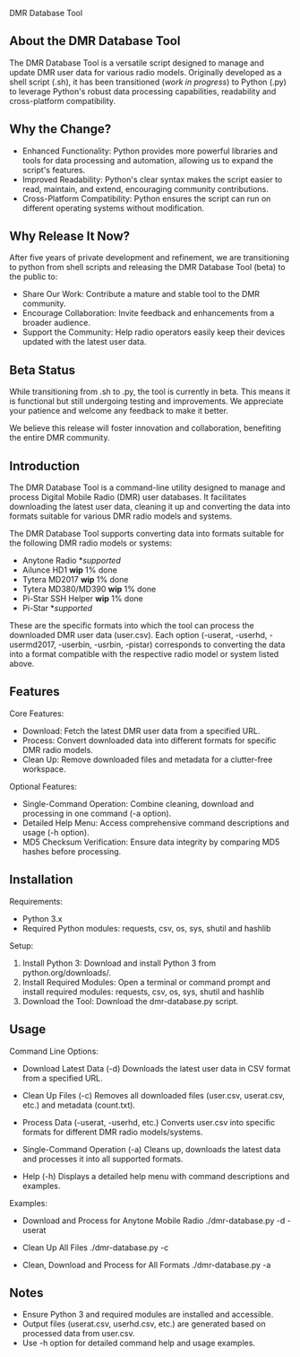 DMR Database Tool

About the DMR Database Tool
------------
The DMR Database Tool is a versatile script designed to manage and update DMR user data for various radio models. Originally developed as a shell script (.sh), it has been transitioned (*work in progress*) to Python (.py) to leverage Python's robust data processing capabilities, readability and cross-platform compatibility.

Why the Change?
------------
- Enhanced Functionality: Python provides more powerful libraries and tools for data processing and automation, allowing us to expand the script's features.
- Improved Readability: Python's clear syntax makes the script easier to read, maintain, and extend, encouraging community contributions.
- Cross-Platform Compatibility: Python ensures the script can run on different operating systems without modification.

Why Release It Now?
------------
After five years of private development and refinement, we are transitioning to python from shell scripts and releasing the DMR Database Tool (beta) to the public to:

- Share Our Work: Contribute a mature and stable tool to the DMR community.
- Encourage Collaboration: Invite feedback and enhancements from a broader audience.
- Support the Community: Help radio operators easily keep their devices updated with the latest user data.

Beta Status
------------
While transitioning from .sh to .py, the tool is currently in beta. This means it is functional but still undergoing testing and improvements. We appreciate your patience and welcome any feedback to make it better.

We believe this release will foster innovation and collaboration, benefiting the entire DMR community.

Introduction
------------
The DMR Database Tool is a command-line utility designed to manage and process Digital Mobile Radio (DMR) user databases. It facilitates downloading the latest user data, cleaning it up and converting the data into formats suitable for various DMR radio models and systems.


The DMR Database Tool supports converting data into formats suitable for the following DMR radio models or systems:

- Anytone Radio **supported*
- Ailunce HD1 **wip** 1% done
- Tytera MD2017 **wip** 1% done
- Tytera MD380/MD390 **wip** 1% done
- Pi-Star SSH Helper **wip** 1% done
- Pi-Star **supported*

These are the specific formats into which the tool can process the downloaded DMR user data (user.csv). Each option (-userat, -userhd, -usermd2017, -userbin, -usrbin, -pistar) corresponds to converting the data into a format compatible with the respective radio model or system listed above.

Features
--------
Core Features:
- Download: Fetch the latest DMR user data from a specified URL.
- Process: Convert downloaded data into different formats for specific DMR radio models.
- Clean Up: Remove downloaded files and metadata for a clutter-free workspace.

Optional Features:
- Single-Command Operation: Combine cleaning, download and processing in one command (-a option).
- Detailed Help Menu: Access comprehensive command descriptions and usage (-h option).
- MD5 Checksum Verification: Ensure data integrity by comparing MD5 hashes before processing.

Installation
------------
Requirements:
- Python 3.x
- Required Python modules: requests, csv, os, sys, shutil and hashlib

Setup:
1. Install Python 3: Download and install Python 3 from python.org/downloads/.
2. Install Required Modules: Open a terminal or command prompt and install required modules: requests, csv, os, sys, shutil and hashlib
3. Download the Tool: Download the dmr-database.py script.

Usage
-----
Command Line Options:

- Download Latest Data (-d)
Downloads the latest user data in CSV format from a specified URL.

- Clean Up Files (-c)
Removes all downloaded files (user.csv, userat.csv, etc.) and metadata (count.txt).

- Process Data (-userat, -userhd, etc.)
Converts user.csv into specific formats for different DMR radio models/systems.

- Single-Command Operation (-a)
Cleans up, downloads the latest data and processes it into all supported formats.

- Help (-h)
Displays a detailed help menu with command descriptions and examples.

Examples:

- Download and Process for Anytone Mobile Radio
./dmr-database.py -d -userat

- Clean Up All Files
./dmr-database.py -c

- Clean, Download and Process for All Formats
./dmr-database.py -a

Notes
-----
- Ensure Python 3 and required modules are installed and accessible.
- Output files (userat.csv, userhd.csv, etc.) are generated based on processed data from user.csv.
- Use -h option for detailed command help and usage examples.
